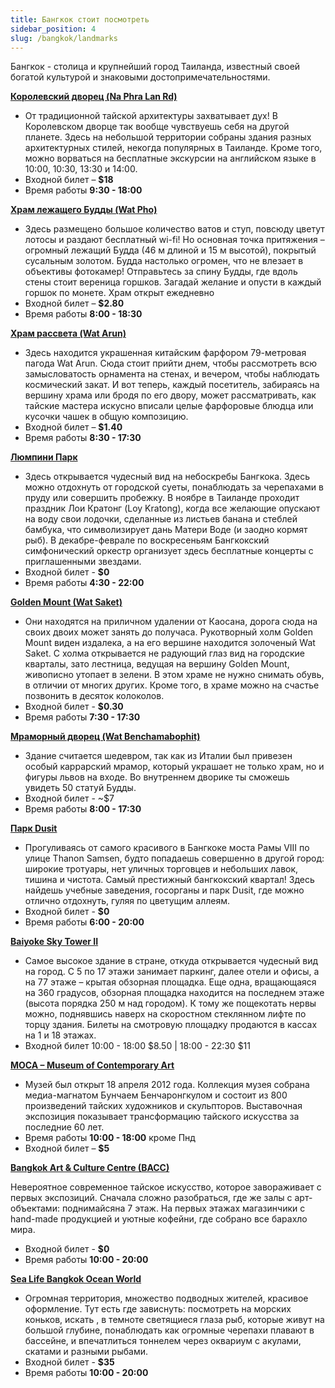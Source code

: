 ```yaml
---
title: Бангкок стоит посмотреть
sidebar_position: 4
slug: /bangkok/landmarks
---
```



Бангкок - столица и крупнейший город Таиланда, известный своей богатой культурой и знаковыми достопримечательностями.


[**Королевский дворец (Na Phra Lan Rd)**](https://goo.gl/maps/b6v7K5fgWgKV2gd48)

- От традиционной тайской архитектуры захватывает дух! В Королевском дворце так вообще чувствуешь себя на другой планете. Здесь на небольшой территории собраны здания разных архитектурных стилей, некогда популярных в Таиланде. Кроме того, можно ворваться на бесплатные экскурсии на английском языке в 10:00, 10:30, 13:30 и 14:00.
- Входной билет – **$18**
- Время работы **9:30 - 18:00**

[**Храм лежащего Будды (Wat Pho)**](https://goo.gl/maps/MuhFPdegahFiebms7)

- Здесь размещено большое количество ватов и ступ, повсюду цветут лотосы и раздают бесплатный wi-fi! Но основная точка притяжения – огромный лежащий Будда (46 м длиной и 15 м высотой), покрытый сусальным золотом. Будда настолько огромен, что не влезает в объективы фотокамер! Отправьтесь за спину Будды, где вдоль стены стоит вереница горшков. Загадай желание и опусти в каждый горшок по монете. Храм открыт ежедневно
- Входной билет – **$2.80**
- Время работы **8:00 - 18:30**

[**Храм рассвета (Wat Arun)**](https://goo.gl/maps/1vHSPELFM2Lh7rKG8)

- Здесь находится украшенная китайским фарфором 79-метровая пагода Wat Arun. Сюда стоит прийти днем, чтобы рассмотреть всю замысловатость орнамента на стенах, и вечером, чтобы наблюдать космический закат. И вот теперь, каждый посетитель, забираясь на вершину храма или бродя по его двору, может рассматривать, как тайские мастера искусно вписали целые фарфоровые блюдца или кусочки чашек в общую композицию.
- Входной билет – **$1.40**
- Время работы **8:30 - 17:30**

[**Люмпини Парк**](https://goo.gl/maps/DbZjTEaUprjxme6j6)

- Здесь открывается чудесный вид на небоскребы Бангкока. Здесь можно отдохнуть от городской суеты, понаблюдать за черепахами в пруду или совершить пробежку. В ноябре в Таиланде проходит праздник Лои Кратонг (Loy Kratong), когда все желающие опускают на воду свои лодочки, сделанные из листьев банана и стеблей бамбука, что символизирует дань Матери Воде (и заодно кормят рыб). В декабре-феврале по воскресеньям Бангкокский симфонический оркестр организует здесь бесплатные концерты с приглашенными звездами.
- Входной билет - **$0**
- Время работы **4:30 - 22:00**

[**Golden Mount (Wat Saket)**](https://goo.gl/maps/dStj7bcyJSWkyxtN9)

- Они находятся на приличном удалении от Каосана, дорога сюда на своих двоих может занять до получаса. Рукотворный холм Golden Mount виден издалека, а на его вершине находится золоченый Wat Saket. С холма открывается не радующий глаз вид на городские кварталы, зато лестница, ведущая на вершину Golden Mount, живописно утопает в зелени. В этом храме не нужно снимать обувь, в отличии от многих других. Кроме того, в храме можно на счастье позвонить в десяток колоколов. 
- Входной билет - **$0.30** 
- Время работы **7:30 - 17:30**

[**Мраморный дворец (Wat Benchamabophit)**](https://goo.gl/maps/XaRFoM1qGmomgf4H6)

- Здание считается шедевром, так как из Италии был привезен особый каррарский мрамор, который украшает не только храм, но и фигуры львов на входе. Во внутреннем дворике ты сможешь увидеть 50 статуй Будды. 
- Входной билет -  ~$7
- Время работы **8:00 - 17:30**

[**Парк Dusit**](https://goo.gl/maps/c4gjGm6H5bLQmotD6)

- Прогуливаясь от самого красивого в Бангкоке моста Рамы VIII по улице Thanon Samsen, будто попадаешь совершенно в другой город: широкие тротуары, нет уличных торговцев и небольших лавок, тишина и чистота. Самый престижный бангкокский квартал! Здесь найдешь учебные заведения, госорганы и парк Dusit, где можно отлично отдохнуть, гуляя по цветущим аллеям. 
- Входной билет - **$0**
- Время работы **6:00 - 20:00**

[**Baiyoke Sky Tower II**](https://goo.gl/maps/buFodvS67e9AKbhN6)

- Самое высокое здание в стране, откуда открывается чудесный вид на город. С 5 по 17 этажи занимает паркинг, далее отели и офисы, а на 77 этаже – крытая обзорная площадка. Еще одна, вращающаяся на 360 градусов, обзорная площадка находится на последнем этаже (высота порядка 250 м над городом). К тому же пощекотать нервы можно, поднявшись наверх на скоростном стеклянном лифте по торцу здания. Билеты на смотровую площадку продаются в кассах на 1 и 18 этажах. 
- Входной билет 10:00 - 18:00 $8.50 | 18:00 - 22:30 $11

[**MOCA – Museum of Contemporary Art**](https://goo.gl/maps/mE6e3ozeL4wUgxGi6)

- Музей был открыт 18 апреля 2012 года. Коллекция музея собрана медиа-магнатом Бунчаем Бенчаронгкулом и состоит из 800 произведений тайских художников и скульпторов. Выставочная экспозиция показывает трансформацию тайского искусства за последние 60 лет. 
- Время работы **10:00 - 18:00** кроме Пнд
- Входной билет – **$5**

[**Bangkok Art & Culture Centre (BACC)**](https://goo.gl/maps/QXLmVuwCxpUkBapcA)

Невероятное современное тайское искусство, которое завораживает с первых экспозиций. Сначала сложно разобраться, где же залы с арт-объектами: поднимайсяна 7 этаж. На первых этажах магазинчики с hand-made продукцией и уютные кофейни, где собрано все барахло мира.
- Входной билет - **$0**
- Время работы **10:00 - 20:00**


[**Sea Life Bangkok Ocean World**](https://goo.gl/maps/8QSqavjwrw699xpf9)

- Огромная территория, множество подводных жителей, красивое оформление. Тут есть где зависнуть: посмотреть на морских коньков, искать , в темноте светящиеся глаза рыб, которые живут на большой глубине, понаблюдать как огромные черепахи плавают в бассейне, и впечатлиться тоннелем через оквариум с акулами, скатами и разными рыбами. 
- Входной билет - **$35**
- Время работы **10:00 - 20:00**
